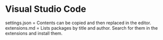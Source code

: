 Visual Studio Code
==================

settings.json = Contents can be copied and then replaced in the editor.  
extensions.md = Lists packages by title and author. Search for them in the extensions and install them.
